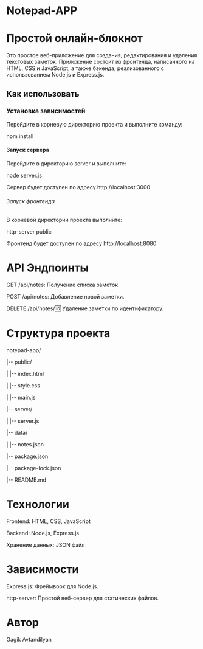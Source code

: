 # Notepad-APP

# Простой онлайн-блокнот

Это простое веб-приложение для создания, редактирования и удаления текстовых заметок. Приложение состоит из фронтенда, написанного на HTML, CSS и JavaScript, а также бэкенда, реализованного с использованием Node.js и Express.js.

## Как использовать

### Установка зависимостей

Перейдите в корневую директорию проекта и выполните команду:  

npm install

#### Запуск сервера
Перейдите в директорию server и выполните:  

node server.js

Сервер будет доступен по адресу http://localhost:3000

###### Запуск фронтенда
В корневой директории проекта выполните:  

http-server public

Фронтенд будет доступен по адресу http://localhost:8080

# API Эндпоинты

GET /api/notes: Получение списка заметок.  

POST /api/notes: Добавление новой заметки.  

DELETE /api/notes/:id: Удаление заметки по идентификатору.

# Структура проекта

notepad-app/  

|-- public/  

|   |-- index.html  

|   |-- style.css  

|   |-- main.js  

|-- server/  

|   |-- server.js  

|-- data/  

|   |-- notes.json  

|-- package.json  

|-- package-lock.json  

|-- README.md

# Технологии
Frontend: HTML, CSS, JavaScript  

Backend: Node.js, Express.js  

Хранение данных: JSON файл

# Зависимости
Express.js: Фреймворк для Node.js.  

http-server: Простой веб-сервер для статических файлов.

# Автор
Gagik Avtandilyan